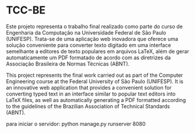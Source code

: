 # TCC-BE
Este projeto representa o trabalho final realizado como parte do curso de Engenharia da Computação na Universidade Federal de São Paulo (UNIFESP). Trata-se de uma aplicação web inovadora que oferece uma solução conveniente para converter texto digitado em uma interface semelhante a editores de texto populares em arquivos LaTeX, além de gerar automaticamente um PDF formatado de acordo com as diretrizes da Associação Brasileira de Normas Técnicas (ABNT).


This project represents the final work carried out as part of the Computer Engineering course at the Federal University of São Paulo (UNIFESP). It is an innovative web application that provides a convenient solution for converting typed text in an interface similar to popular text editors into LaTeX files, as well as automatically generating a PDF formatted according to the guidelines of the Brazilian Association of Technical Standards (ABNT).



para iniciar o servidor:   python manage.py runserver 8080

    